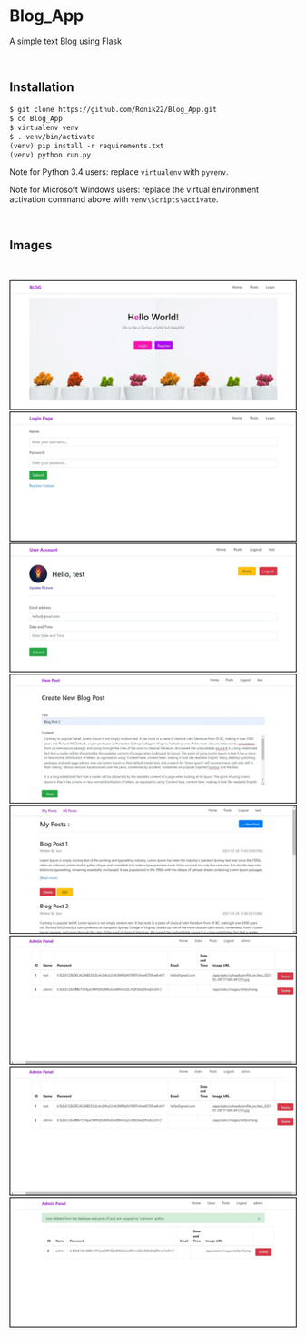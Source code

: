 # Blog_App
A simple text Blog using Flask

<br>

Installation
------------


    $ git clone https://github.com/Ronik22/Blog_App.git
    $ cd Blog_App
    $ virtualenv venv
    $ . venv/bin/activate
    (venv) pip install -r requirements.txt
    (venv) python run.py

Note for Python 3.4 users: replace `virtualenv` with `pyvenv`.

Note for Microsoft Windows users: replace the virtual environment activation command above with `venv\Scripts\activate`.

<br>

## Images
<br>
<p>
    <img style="border:1px solid black;" src="./demo/1.jpg" alt="1">
    <img style="border:1px solid black;" src="./demo/2.jpg" alt="2">
    <img style="border:1px solid black;" src="./demo/3.jpg" alt="3">
    <img style="border:1px solid black;" src="./demo/4.jpg" alt="4">
    <img style="border:1px solid black;" src="./demo/5.jpg" alt="5">
    <img style="border:1px solid black;" src="./demo/6.jpg" alt="6">
    <img style="border:1px solid black;" src="./demo/7.jpg" alt="7">
    <img style="border:1px solid black;" src="./demo/8.jpg" alt="8">
</p>
